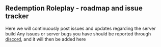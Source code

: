 ## Redemption Roleplay - roadmap and issue tracker

Here we will continuously post issues and updates regarding the server build
Any issues or server bugs you have should be reported through [discord](https://discord.gg/redemptionrp), and it will then be added here
